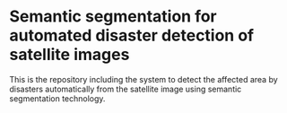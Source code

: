 # Semantic segmentation for automated disaster detection of satellite images
This is the repository including the system to detect the affected area by disasters automatically from the satellite image using semantic segmentation technology. 
